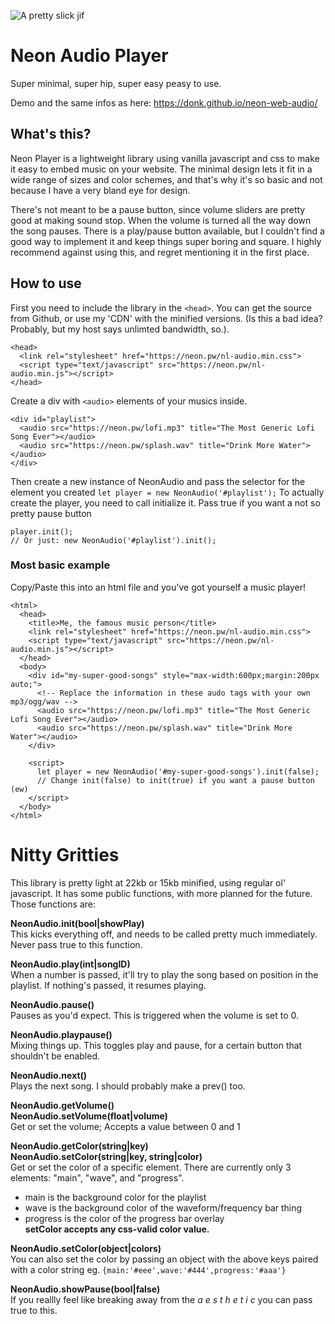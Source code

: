 ![A pretty slick jif](https://neon.pw/jif.gif)

# Neon Audio Player
Super minimal, super hip, super easy peasy to use.

Demo and the same infos as here: https://donk.github.io/neon-web-audio/

## What's this?
Neon Player is a lightweight library using vanilla javascript and css to make it easy to embed music on your website. The minimal design lets it fit in a wide range of sizes and color schemes, and that's why it's so basic and not because I have a very bland eye for design.

There's not meant to be a pause button, since volume sliders are pretty good at making sound stop. When the volume is turned all the way down the song pauses. There is a play/pause button available, but I couldn't find a good way to implement it and keep things super boring and square. I highly recommend against using this, and regret mentioning it in the first place.

## How to use
First you need to include the library in the ```<head>```. You can get the source from Github, or use my 'CDN' with the minified versions. (Is this a bad idea? Probably, but my host says unlimted bandwidth, so.). 
```
<head>
  <link rel="stylesheet" href="https://neon.pw/nl-audio.min.css">
  <script type="text/javascript" src="https://neon.pw/nl-audio.min.js"></script>
</head>
```
Create a div with ```<audio>``` elements of your musics inside. 
```
<div id="playlist">
  <audio src="https://neon.pw/lofi.mp3" title="The Most Generic Lofi Song Ever"></audio>
  <audio src="https://neon.pw/splash.wav" title="Drink More Water"></audio>
</div>
```
Then create a new instance of NeonAudio and pass the selector for the element you created
```let player = new NeonAudio('#playlist');```
To actually create the player, you need to call initialize it. Pass true if you want a not so pretty pause button
``` 
player.init();
// Or just: new NeonAudio('#playlist').init();
```

### Most basic example
Copy/Paste this into an html file and you've got yourself a music player!
```
<html>
  <head>
    <title>Me, the famous music person</title>
    <link rel="stylesheet" href="https://neon.pw/nl-audio.min.css">
    <script type="text/javascript" src="https://neon.pw/nl-audio.min.js"></script>
  </head>
  <body>
    <div id="my-super-good-songs" style="max-width:600px;margin:200px auto;">
      <!-- Replace the information in these audo tags with your own mp3/ogg/wav -->
      <audio src="https://neon.pw/lofi.mp3" title="The Most Generic Lofi Song Ever"></audio>
      <audio src="https://neon.pw/splash.wav" title="Drink More Water"></audio>
    </div>
    
    <script>
      let player = new NeonAudio('#my-super-good-songs').init(false);
      // Change init(false) to init(true) if you want a pause button (ew)
    </script>
  </body>
</html>
```


# Nitty Gritties
This library is pretty light at 22kb or 15kb minified, using regular ol' javascript. It has some public functions, with more planned for the future. Those functions are:

**NeonAudio.init(bool|showPlay)**  
This kicks everything off, and needs to be called pretty much immediately. Never pass true to this function.


**NeonAudio.play(int|songID)**  
When a number is passed, it'll try to play the song based on position in the playlist. If nothing's passed, it resumes playing.


**NeonAudio.pause()**  
Pauses as you'd expect. This is triggered when the volume is set to 0.


**NeonAudio.playpause()**  
Mixing things up. This toggles play and pause, for a certain button that shouldn't be enabled.


**NeonAudio.next()**  
Plays the next song. I should probably make a prev() too.


**NeonAudio.getVolume()**  
**NeonAudio.setVolume(float|volume)**  
Get or set the volume; Accepts a value between 0 and 1


**NeonAudio.getColor(string|key)**  
**NeonAudio.setColor(string|key, string|color)**  
Get or set the color of a specific element. There are currently only 3 elements: "main", "wave", and "progress".
- main is the background color for the playlist
- wave is the background color of the waveform/frequency bar thing
- progress is the color of the progress bar overlay  
**setColor accepts any css-valid color value.**


**NeonAudio.setColor(object|colors)**  
You can also set the color by passing an object with the above keys paired with a color string
eg. ```{main:'#eee',wave:'#444',progress:'#aaa'}```


**NeonAudio.showPause(bool|false)**  
If you reallly feel like breaking away from the *a e s t h e t i c* you can pass true to this.

